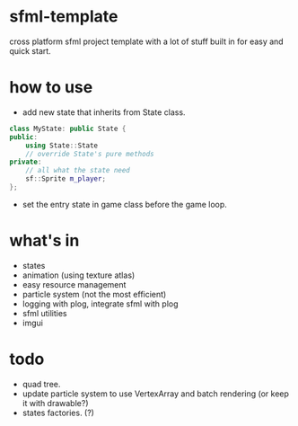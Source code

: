 # sfml-template
cross platform sfml project template with a lot of stuff built in for easy and quick start.

# how to use
- add new state that inherits from State class.
```cpp
class MyState: public State {
public:
    using State::State
    // override State's pure methods
private:
    // all what the state need
    sf::Sprite m_player;
};
```
- set the entry state in game class before the game loop.

# what's in
- states
- animation (using texture atlas)
- easy resource management
- particle system (not the most efficient)
- logging with plog, integrate sfml with plog
- sfml utilities
- imgui

# todo
- quad tree.
- update particle system to use VertexArray and batch rendering (or keep it with drawable?)
- states factories. (?)
